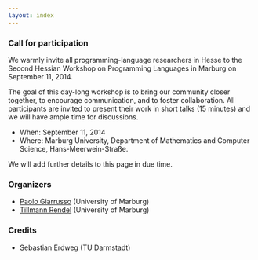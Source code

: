```yaml
---
layout: index
---
```

### Call for participation
We warmly invite all programming-language researchers in Hesse to the Second
Hessian Workshop on Programming Languages in Marburg on September 11, 2014.

The goal of this day-long workshop is to bring our community closer together, to
encourage communication, and to foster collaboration. All participants are
invited to present their work in short talks (15 minutes) and we will have ample
time for discussions.

* When: September 11, 2014
* Where: Marburg University, Department of Mathematics and Computer Science,
Hans-Meerwein-Straße.

We will add further details to this page in due time.

### Organizers
* [Paolo Giarrusso](pgiarrusso@informatik.uni-marburg.de) (University of Marburg)
* [Tillmann Rendel](rendel@informatik.uni-marburg.de) (University of Marburg)

### Credits
* Sebastian Erdweg (TU Darmstadt)
